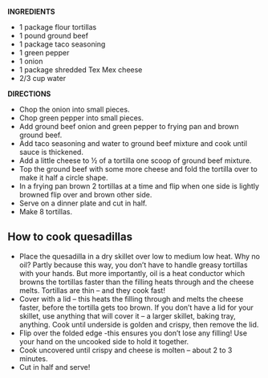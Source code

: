 **INGREDIENTS**
* 1 package flour tortillas
* 1 pound ground beef
* 1 package taco seasoning
* 1 green pepper
* 1 onion
* 1 package shredded Tex Mex cheese
* 2/3 cup water

**DIRECTIONS**

* Chop the onion into small pieces.
* Chop green pepper into small pieces.
* Add ground beef onion and green pepper to frying pan and brown ground beef.
* Add taco seasoning and water to ground beef mixture and cook until sauce is thickened.
* Add a little cheese to ½ of a tortilla one scoop of ground beef mixture.
* Top the ground beef with some more cheese and fold the tortilla over to make it half a circle shape.
* In a frying pan brown 2 tortillas at a time and flip when one side is lightly browned flip over and brown other side.
* Serve on a dinner plate and cut in half.
* Make 8 tortillas.

## How to cook quesadillas
* Place the quesadilla in a dry skillet over low to medium low heat. Why no oil? Partly because this way, you don’t have to handle greasy tortillas with your hands. But more importantly, oil is a heat conductor which browns the tortillas faster than the filling heats through and the cheese melts. Tortillas are thin – and they cook fast!
* Cover with a lid – this heats the filling through and melts the cheese faster, before the tortilla gets too brown. If you don’t have a lid for your skillet, use anything that will cover it – a larger skillet, baking tray, anything. Cook until underside is golden and crispy, then remove the lid.
* Flip over the folded edge -this ensures you don’t lose any filling! Use your hand on the uncooked side to hold it together.
* Cook uncovered until crispy and cheese is molten – about 2 to 3 minutes.
* Cut in half and serve!
